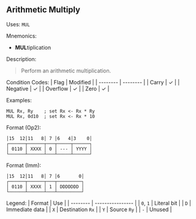 ## Arithmetic Multiply

Uses:
`MUL`

Mnemonics:
- **MUL**tiplication

Description:
> Perform an arithmetic multiplication.

Condition Codes:
| Flag     | Modified |
| -------- | -------- |
| Carry    | &check;  |
| Negative | &check;  |
| Overflow | &check;  |
| Zero     | &check;  |

Examples:
```assembly
MUL Rx, Ry    ; set Rx <- Rx * Ry
MUL Rx, 0d10  ; set Rx <- Rx * 10
```

Format (Op2):
```
│15  12│11   8│ 7 │6   4│3    0│
┌──────┬──────┬───┬─────┬──────┐
│ 0110 │ XXXX │ 0 │ --- │ YYYY │
└──────┴──────┴───┴─────┴──────┘
```

Format (Imm):
```
│15  12│11   8│ 7 │6       0│
┌──────┬──────┬───┬─────────┐
│ 0110 │ XXXX │ 1 │ DDDDDDD │
└──────┴──────┴───┴─────────┘
```

Legend:
| Format   | Use              |
| -------- | ---------------- |
| `0`, `1` | Literal bit      |
| `D`      | Immediate data   |
| `X`      | Destination `Rx` |
| `Y`      | Source `Ry`      |
| `-`      | Unused           |
